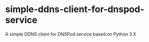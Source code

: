 # simple-ddns-client-for-dnspod-service
A simple DDNS client for DNSPod service based on Python 3.X
